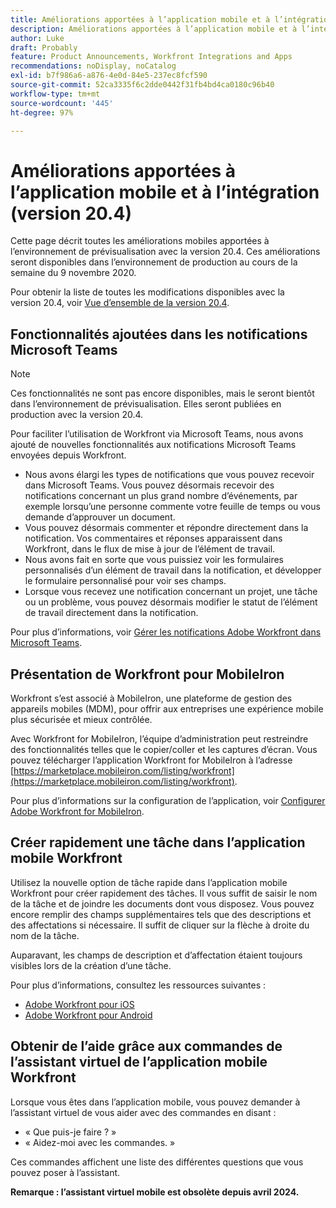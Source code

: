```yaml
---
title: Améliorations apportées à l’application mobile et à l’intégration (version 20.4)
description: Améliorations apportées à l’application mobile et à l’intégration (version 20.4)
author: Luke
draft: Probably
feature: Product Announcements, Workfront Integrations and Apps
recommendations: noDisplay, noCatalog
exl-id: b7f986a6-a876-4e0d-84e5-237ec8fcf590
source-git-commit: 52ca3335f6c2dde0442f31fb4bd4ca0180c96b40
workflow-type: tm+mt
source-wordcount: '445'
ht-degree: 97%

---
```


# Améliorations apportées à l’application mobile et à l’intégration (version 20.4)

Cette page décrit toutes les améliorations mobiles apportées à l’environnement de prévisualisation avec la version 20.4. Ces améliorations seront disponibles dans l’environnement de production au cours de la semaine du 9 novembre 2020.

Pour obtenir la liste de toutes les modifications disponibles avec la version 20.4, voir [Vue d’ensemble de la version 20.4](../../../product-announcements/product-releases/20.4-release-activity/20-4-release-overview.md).

## Fonctionnalités ajoutées dans les notifications Microsoft Teams

>[!NOTE]
>
>Ces fonctionnalités ne sont pas encore disponibles, mais le seront bientôt dans l’environnement de prévisualisation. Elles seront publiées en production avec la version 20.4.

Pour faciliter l’utilisation de Workfront via Microsoft Teams, nous avons ajouté de nouvelles fonctionnalités aux notifications Microsoft Teams envoyées depuis Workfront.

* Nous avons élargi les types de notifications que vous pouvez recevoir dans Microsoft Teams. Vous pouvez désormais recevoir des notifications concernant un plus grand nombre d’événements, par exemple lorsqu’une personne commente votre feuille de temps ou vous demande d’approuver un document.
* Vous pouvez désormais commenter et répondre directement dans la notification. Vos commentaires et réponses apparaissent dans Workfront, dans le flux de mise à jour de l’élément de travail.
* Nous avons fait en sorte que vous puissiez voir les formulaires personnalisés d’un élément de travail dans la notification, et développer le formulaire personnalisé pour voir ses champs.
* Lorsque vous recevez une notification concernant un projet, une tâche ou un problème, vous pouvez désormais modifier le statut de l’élément de travail directement dans la notification.

Pour plus d’informations, voir [Gérer les notifications Adobe Workfront dans Microsoft Teams](../../../workfront-integrations-and-apps/using-workfront-with-microsoft-teams/manage-wf-notifications-approval-requests-ms-teams.md).

## Présentation de Workfront pour MobileIron

Workfront s’est associé à MobileIron, une plateforme de gestion des appareils mobiles (MDM), pour offrir aux entreprises une expérience mobile plus sécurisée et mieux contrôlée.

Avec Workfront for MobileIron, l’équipe d’administration peut restreindre des fonctionnalités telles que le copier/coller et les captures d’écran. Vous pouvez télécharger l’application Workfront for MobileIron à l’adresse [https://marketplace.mobileiron.com/listing/workfront](https://marketplace.mobileiron.com/listing/workfront).

Pour plus d’informations sur la configuration de l’application, voir [Configurer Adobe Workfront for MobileIron](../../../workfront-basics/mobile-apps/using-the-workfront-mobile-app/wf-mobileiron-configs.md).

## Créer rapidement une tâche dans l’application mobile Workfront

Utilisez la nouvelle option de tâche rapide dans l’application mobile Workfront pour créer rapidement des tâches. Il vous suffit de saisir le nom de la tâche et de joindre les documents dont vous disposez. Vous pouvez encore remplir des champs supplémentaires tels que des descriptions et des affectations si nécessaire. Il suffit de cliquer sur la flèche à droite du nom de la tâche.

Auparavant, les champs de description et d’affectation étaient toujours visibles lors de la création d’une tâche.

Pour plus d’informations, consultez les ressources suivantes :

* [Adobe Workfront pour iOS](../../../workfront-basics/mobile-apps/using-the-workfront-mobile-app/workfront-for-ios.md)
* [Adobe Workfront pour Android](../../../workfront-basics/mobile-apps/using-the-workfront-mobile-app/workfront-for-android.md)

## Obtenir de l’aide grâce aux commandes de l’assistant virtuel de l’application mobile Workfront

Lorsque vous êtes dans l’application mobile, vous pouvez demander à l’assistant virtuel de vous aider avec des commandes en disant :

* « Que puis-je faire ? »
* « Aidez-moi avec les commandes. »

Ces commandes affichent une liste des différentes questions que vous pouvez poser à l’assistant.

**Remarque : l’assistant virtuel mobile est obsolète depuis avril 2024.**
